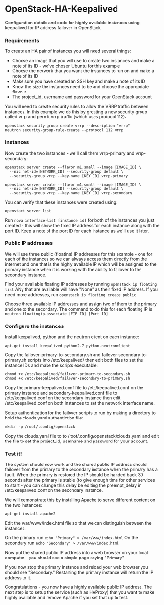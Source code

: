 # OpenStack-HA-Keepalived
Configuration details and code for highly available instances using keepalived for IP address failover in OpenStack

### Requirements
To create an HA pair of instances you will need several things:
* Choose an image that you will use to create two instances and make a note of its ID - we've chosen Ubuntu for this example
* Choose the network that you want the instances to run on and make a note of its ID
* Make sure you have created an SSH key and make a note of its ID
* Know the size the instances need to be and choose the appropriate flavour
* The project_id, username and password for your OpenStack account

You will need to create security rules to allow the VRRP traffic between instances.  In this example we do this by greating a new security group called vrrp and permit vrrp traffic (which uses protocol 112):
```
openstack security group create vrrp --description "vrrp"
neutron security-group-rule-create --protocol 112 vrrp
```

### Instances
Now create the two instances - we'll call them vrrp-primary and vrrp-secondary:
```
openstack server create --flavor m1.small --image [IMAGE_ID] \
  --nic net-id=[NETWORK_ID] --security-group default \
  --security-group vrrp --key-name [KEY_ID] vrrp-primary

openstack server create --flavor m1.small --image [IMAGE_ID] \
  --nic net-id=[NETWORK_ID] --security-group default \
  --security-group vrrp --key-name [KEY_ID] vrrp-secondary
```
You can verify that these instances were created using:
```
openstack server list
```

Run `nova interface-list [instance id]` for both of the instances you just created - this will show the fixed IP address for each instance along with the port ID.  Keep a note of the port ID for each instance as we'll use it later.

### Public IP addresses
We will use three public (floating) IP addresses for this example - one for each of the instances so we can always access them directly from the internet and one that is the highly available IP which will be assigned to the primary instance when it is working with the ability to failover to the secondary instance.

Find your available floating IP addresses by running `openstack ip floating list`  ANy that are available will have "None" as their fixed IP address.  If you need more addresses, run `openstack ip floating create public`

Choose three available IP addresses and assign two of them to the primary and one to the secondary.  The command to do this for each floating IP is `neutron floatingip-associate [FIP ID] [Port ID]`

### Configure the instances
Install keepalived, python and the neutron client on each instance:
```
apt-get install keepalived python2.7 python-neutronclient
```

Copy the failover-primary-to-secondary.sh and failover-secondary-to-primary.sh scripts into /etc/keepalived/ then edit both files to set the instance IDs and make the scripts executable:
```
chmod +x /etc/keepalived/failover-primary-to-secondary.sh
chmod +x /etc/keepalived/failover-secondary-to-primary.sh
```
Copy the primary-keepalived.conf file to /etc/keepalived.conf on the primary instance and secondary-keepalived.conf file to /etc/keepalived.conf on the secondary instance then edit /etc/keepalived.conf on both instances to set the network interface name.

Setup authentication for the failover scripts to run by making a directory to hold the clouds.yaml authentiction file:
```
mkdir -p /root/.config/openstack
```
Copy the clouds.yaml file to to /root/.config/openstack/clouds.yaml and edit the file to set the project_id, username and password for your account.

### Test it!
The system should now work and the shared public IP address should failover from the primary to the secondary instance when the primary has a fault.  When the primary is restored the IP should be handed back 30 seconds after the primary is stable (to give enough time for other services to start - you can change this delay be editing the preempt_delay in /etc/keepalived.conf on the secondary instance.

We will demonstrate this by installing Apache to serve different content on the two instances:

```
apt-get install apache2
```

Edit the /var/www/index.html file so that we can distinguish between the instances:

On the primary run `echo "Primary" > /var/www/index.html`
On the secondary run `echo "Secondary" > /var/www/index.html`

Now put the shared public IP address into a web browser on your local computer - you should see a simple page saying "Primary"

If you now stop the primary instance and reload your web browser you should see "Secondary." Restarting the primary instance will return the IP address to it.

Congratulations - you now have a highly available public IP address.  The next step is to setup the service (such as HAProxy) that you want to make highly available and remove Apache if you set that up to test.
